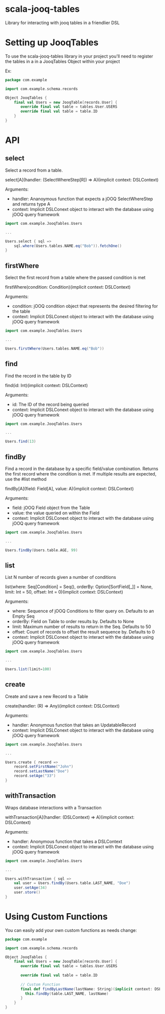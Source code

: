 # scala-jooq-tables
Library for interacting with jooq tables in a friendlier DSL

# Setting up JooqTables

To use the scala-jooq-tables library in your project you'll need to register the tables in a in a JooqTables Object within your project

Ex:

```scala
package com.example

import com.example.schema.records

Object JooqTables {
    final val Users = new JooqTable[records.User] {
       override final val table = tables.User.USERS
       override final val table = table.ID
    }
}

```

# API

## select

Select a record from a table.

select[A](handler: (SelectWhereStep[R]) => A)(implicit context: DSLContext)

Arguments:
 * handler: Ananoymous function that expects a jOOQ SelectWhereStep and returns type A
 * context: Implicit DSLConext object to interact with the database using jOOQ query framework

```scala
import com.example.JooqTables.Users

...

Users.select { sql =>
    sql.where(Users.tables.NAME.eq("Bob")).fetchOne()
}

```

## firstWhere

Select the first record from a table where the passed condition is met

firstWhere(condition: Condition)(implicit context: DSLContext)

Arguments:
 * condition: jOOQ condition object that represents the desired filtering for the table
 * context:   Implicit DSLConext object to interact with the database using jOOQ query framework
 
```scala
import com.example.JooqTables.Users

...

Users.firstWhere(Users.tables.NAME.eq("Bob"))

```

## find

Find the record in the table by ID

find(id: Int)(implicit context: DSLContext)

Arguments:
 * id:      The ID of the record being queried 
 * context: Implicit DSLConext object to interact with the database using jOOQ query framework
 
```scala
import com.example.JooqTables.Users

...

Users.find(13)
```

## findBy

Find a record in the database by a specific field/value combination. Returns the first record where the condition is met. If multiple results are expected, use the #list method

findBy[A](field: Field[A], value: A)(implicit context: DSLContext)

Arguments:
 * field:   jOOQ Field object from the Table
 * value:   the value queried on within the Field
 * context: Implicit DSLConext object to interact with the database using jOOQ query framework
 
```scala
import com.example.JooqTables.Users

...

Users.findBy(Users.table.AGE, 99)
```

## list

List N number of records given a number of conditions

list(where: Seq[Condition] = Seq(), orderBy: Option[SortField[_]] = None, limit: Int = 50, offset: Int = 0)(implicit context: DSLContext)

Arguments:
 * where:   Sequence of jOOQ Conditions to filter query on. Defaults to an Empty Seq
 * orderBy: Field on Table to order results by. Defaults to None
 * limit:   Maximum number of results to return in the Seq. Defaults to 50
 * offset:  Count of records to offset the result sequence by. Defaults to 0
 * context: Implicit DSLConext object to interact with the database using jOOQ query framework
 
```scala
import com.example.JooqTables.Users

...

Users.list(limit=100)
```

## create

Create and save a new Record to a Table

create(handler: (R) => Any)(implicit context: DSLContext)

Arguments:
 * handler: Anonymous function that takes an UpdatableRecord 
 * context: Implicit DSLConext object to interact with the database using jOOQ query framework
 
```scala
import com.example.JooqTables.Users

...

Users.create { record =>
    record.setFirstName("John")
    record.setLastName("Doe")
    record.setAge("33")
}
```

## withTransaction

Wraps database interactions with a Transaction

withTransaction[A](handler: (DSLContext) => A)(implicit context: DSLContext)

Arguments:
 * handler: Anonymous function that takes a DSLContext
 * context: Implicit DSLConext object to interact with the database using jOOQ query framework
 
```scala
import com.example.JooqTables.Users

...

Users.withTransaction { sql =>
    val user = Users.findBy(Users.table.LAST_NAME, "Doe")
    user.setAge(34)
    user.store()
}
```

# Using Custom Functions

You can easily add your own custom functions as needs change:

```scala
package com.example

import com.example.schema.records

Object JooqTables {
    final val Users = new JooqTable[records.User] {
       override final val table = tables.User.USERS
       
       override final val table = table.ID
       
       // Custom Function
       final def findByLastName(lastName: String)(implicit context: DSLContext) : Option[RecordType] = {
         this.findBy(table.LAST_NAME, lastName)
       }
    }
}

```